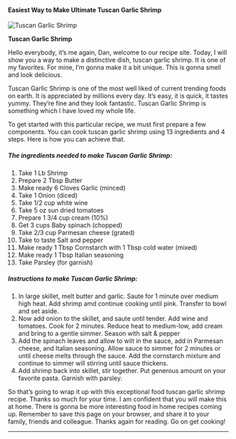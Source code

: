             

#### Easiest Way to Make Ultimate Tuscan Garlic Shrimp

![Tuscan Garlic Shrimp](https://img-global.cpcdn.com/recipes/7eb511857c00eb52/751x532cq70/tuscan-garlic-shrimp-recipe-main-photo.jpg)

**Tuscan Garlic Shrimp**

Hello everybody, it’s me again, Dan, welcome to our recipe site. Today, I will show you a way to make a distinctive dish, tuscan garlic shrimp. It is one of my favorites. For mine, I’m gonna make it a bit unique. This is gonna smell and look delicious.

Tuscan Garlic Shrimp is one of the most well liked of current trending foods on earth. It is appreciated by millions every day. It’s easy, it is quick, it tastes yummy. They’re fine and they look fantastic. Tuscan Garlic Shrimp is something which I have loved my whole life.

To get started with this particular recipe, we must first prepare a few components. You can cook tuscan garlic shrimp using 13 ingredients and 4 steps. Here is how you can achieve that.

##### The ingredients needed to make Tuscan Garlic Shrimp:

1.  Take 1 Lb Shrimp
2.  Prepare 2 Tbsp Butter
3.  Make ready 6 Cloves Garlic (minced)
4.  Take 1 Onion (diced)
5.  Take 1/2 cup white wine
6.  Take 5 oz sun dried tomatoes
7.  Prepare 1 3/4 cup cream (10%)
8.  Get 3 cups Baby spinach (chopped)
9.  Take 2/3 cup Parmesan cheese (grated)
10.  Take to taste Salt and pepper
11.  Make ready 1 Tbsp Cornstarch with 1 Tbsp cold water (mixed)
12.  Make ready 1 Tbsp Italian seasoning
13.  Take Parsley (for garnish)

##### Instructions to make Tuscan Garlic Shrimp:

1.  In large skillet, melt butter and garlic. Saute for 1 minute over medium high heat. Add shrimp amd continue cooking until pink. Transfer to bowl and set aside.
2.  Now add onion to the skillet, and saute until tender. Add wine and tomatoes. Cook for 2 minutes. Reduce heat to medium-low, add cream and bring to a gentle simmer. Season with salt & pepper
3.  Add the spinach leaves and allow to wilt in the sauce, add in Parmesan cheese, and Italian seasoning. Allow sauce to simmer for 2 minutes or until cheese melts through the sauce. Add the cornstarch mixture and continue to simmer will stirring until sauce thickens.
4.  Add shrimp back into skillet, stir together. Put generous amount on your favorite pasta. Garnish with parsley.

So that’s going to wrap it up with this exceptional food tuscan garlic shrimp recipe. Thanks so much for your time. I am confident that you will make this at home. There is gonna be more interesting food in home recipes coming up. Remember to save this page on your browser, and share it to your family, friends and colleague. Thanks again for reading. Go on get cooking!

* * *
